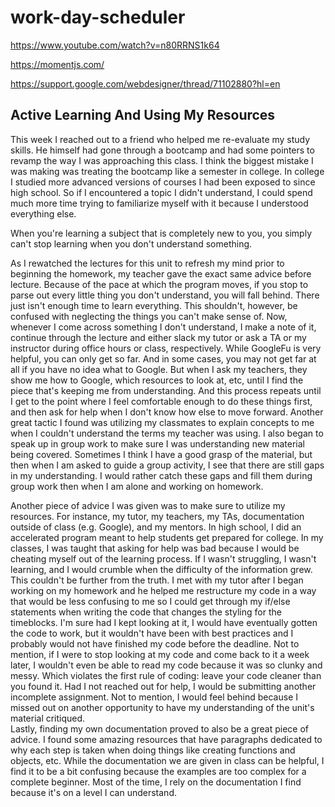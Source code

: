 # work-day-scheduler
https://www.youtube.com/watch?v=n80RRNS1k64

https://momentjs.com/

https://support.google.com/webdesigner/thread/71102880?hl=en




## Active Learning And Using My Resources


This week I reached out to a friend who helped me re-evaluate my study skills. He himself had gone through a bootcamp and had some pointers to revamp the way I was approaching this class. I think the biggest mistake I was making was treating the bootcamp like a semester in college. In college I studied more advanced versions of courses I had been exposed to since high school. So if I encountered a topic I didn't understand, I could spend much more time trying to familiarize myself with it because I understood everything else.

When you're learning a subject that is completely new to you, you simply can't stop learning when you don't understand something. 

As I rewatched the lectures for this unit to refresh my mind prior to beginning the homework, my teacher gave the exact same advice before lecture. Because of the pace at which the program moves, if you stop to parse out every little thing you don't understand, you will fall behind. There just isn't enough time to learn everything. This shouldn't, however, be confused with neglecting the things you can't make sense of.
Now, whenever I come across something I don't understand, I make a note of it, continue through the lecture and either slack my tutor or ask a TA or my instructor during office hours or class, respectively. While GoogleFu is very helpful, you can only get so far. And in some cases, you may not get far at all if you have no idea what to Google. But when I ask my  teachers, they show me how to Google, which resources to look at, etc, until I find the piece that's keeping me from understanding.
And this process repeats until I get to the point where I feel comfortable enough to do these things first, and then ask for help when I don't know how else to move forward.
Another great tactic I found was utilizing my classmates to explain concepts to me when I couldn't understand the terms my teacher was using. I also began to speak up in group work to make sure I was understanding new material being covered. Sometimes I think I have a good grasp of the material, but then when I am asked to guide a group activity, I see that there are still gaps in my understanding. I would rather catch these gaps and fill them during group work then when I am alone and working on homework.

Another piece of advice I was given was to make sure to utilize my resources. For instance, my tutor, my teachers, my TAs, documentation outside of class (e.g. Google), and my mentors. In high school, I did an accelerated program meant to help students get prepared for college. In my classes, I was taught that asking for help was bad because I would be cheating myself out of the learning process. If I wasn't struggling, I wasn't learning, and I would crumble when the difficulty of the information grew.
This couldn't be further from the truth. I met with my tutor after I began working on my homework and he helped me restructure my code in a way that would be less confusing to me so I could get through my if/else statements when writing the code that changes the styling for the timeblocks. 
I'm sure had I kept looking at it, I would have eventually gotten the code to work, but it wouldn't have been with best practices and I probably would not have finished my code before the deadline. Not to mention, if I were to stop looking at my code and come back to it a week later, I wouldn't even be able to read my code because it was so clunky and messy. Which violates the first rule of coding: leave your code cleaner than you found it. Had I not reached out for help, I would be submitting another incomplete assignment. Not to mention, I would feel behind because I missed out on another opportunity to have my understanding of the unit's material critiqued.  
Lastly, finding my own documentation proved to also be a great piece of advice. I found some amazing resources that have paragraphs dedicated to why each step is taken when doing things like creating functions and objects, etc. While the documentation we are given in class can be helpful, I find it to be a bit confusing because the examples are too complex for a complete beginner. Most of the time, I rely on the documentation I find because it's on a level I can understand. 
